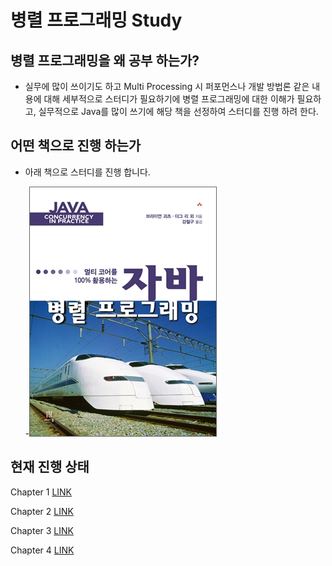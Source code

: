 # 병렬 프로그래밍 Study  

## 병렬 프로그래밍을 왜 공부 하는가?

- 실무에 많이 쓰이기도 하고 Multi Processing 시 퍼포먼스나 개발 방법론 같은 내용에 대해 세부적으로 스터디가 필요하기에  병렬 프로그래밍에 대한 이해가 필요하고, 실무적으로 Java를 많이 쓰기에 해당 책을 선정하여 스터디를 진행 하려 한다.

## 어떤 책으로 진행 하는가

- 아래 책으로 스터디를 진행 합니다.


  -![img](./etc/ppimg.jpg)



## 현재 진행 상태

Chapter 1 [LINK](./document/cp1.md)

Chapter 2 [LINK](./document/cp2.md)

Chapter 3 [LINK](./document/cp3.md)

Chapter 4 [LINK](./document/cp4.md)



